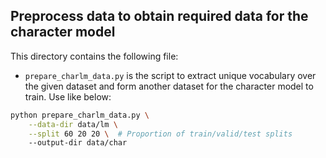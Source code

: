 ## Preprocess data to obtain required data for the character model

This directory contains the following file:

- `prepare_charlm_data.py`  is the script to extract unique vocabulary over the given dataset and form
another dataset for the character model to train. Use like below:

```sh
python prepare_charlm_data.py \
    --data-dir data/lm \
    --split 60 20 20 \  # Proportion of train/valid/test splits
    --output-dir data/char
```
